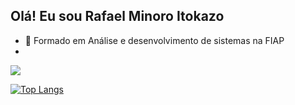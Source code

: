 ## Olá! Eu sou Rafael Minoro Itokazo
- 🏫 Formado em Análise e desenvolvimento de sistemas na FIAP
- 
<picture>
  <source
    srcset="https://github-readme-stats.vercel.app/api?username=Rminoro&show_icons=true&theme=dark"
    media="(prefers-color-scheme: dark)"
  />
  <source
    srcset="https://github-readme-stats.vercel.app/api?username=Rminoro&show_icons=true"
    media="(prefers-color-scheme: tokyonight), (prefers-color-scheme: no-preference)"
  />
  <img src="https://github-readme-stats.vercel.app/api?username=Rminoro&show_icons=true" />
</picture>

[![Top Langs](https://github-readme-stats.vercel.app/api/top-langs/?username=Rminoro&layout=donut)](https://github.com/Rminoro/github-readme-stats)


